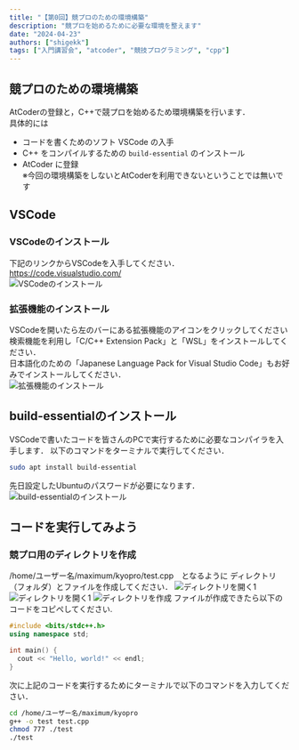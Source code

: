 ```yaml
---
title: "【第0回】競プロのための環境構築"
description: "競プロを始めるために必要な環境を整えます"
date: "2024-04-23"
authors: ["shigekk"]
tags: ["入門講習会", "atcoder", "競技プログラミング", "cpp"]
---
```


## 競プロのための環境構築

AtCoderの登録と，C++で競プロを始めるため環境構築を行います．  
具体的には  

- コードを書くためのソフト VSCode の入手  
- C++ をコンパイルするための `build-essential` のインストール  
- AtCoder に登録  
  ※今回の環境構築をしないとAtCoderを利用できないということでは無いです

## VSCode

### VSCodeのインストール

下記のリンクからVSCodeを入手してください．  
<https://code.visualstudio.com/>  
![VSCodeのインストール](/images/blog/2024-intro-course-0/vscode.png)

### 拡張機能のインストール

VSCodeを開いたら左のバーにある拡張機能のアイコンをクリックしてください  
検索機能を利用し「C/C++ Extension Pack」と「WSL」をインストールしてください．  
日本語化のための「Japanese Language Pack for Visual Studio Code」もお好みでインストールしてください．  
![拡張機能のインストール](/images/blog/2024-intro-course-0/vscodeextensions.png)

## build-essentialのインストール

VSCodeで書いたコードを皆さんのPCで実行するために必要なコンパイラを入手します．
以下のコマンドをターミナルで実行してください．

```bash
sudo apt install build-essential
```

先日設定したUbuntuのパスワードが必要になります．  
![build-essentialのインストール](/images/blog/2024-intro-course-0/build-essential.png)

## コードを実行してみよう

### 競プロ用のディレクトリを作成

/home/ユーザー名/maximum/kyopro/test.cpp　となるように
ディレクトリ（フォルダ）とファイルを作成してください．
![ディレクトリを開く1](/images/blog/2024-intro-course-0/openfolder1.png)
![ディレクトリを開く1](/images/blog/2024-intro-course-0/openfolder2.png)
![ディレクトリを作成](/images/blog/2024-intro-course-0/directory.png)
ファイルが作成できたら以下のコードをコピぺしてください.  

```cpp
#include <bits/stdc++.h>
using namespace std;

int main() {
  cout << "Hello, world!" << endl;
}
```

次に上記のコードを実行するためにターミナルで以下のコマンドを入力してください．

```bash
cd /home/ユーザー名/maximum/kyopro
g++ -o test test.cpp
chmod 777 ./test
./test
```

